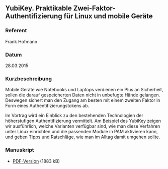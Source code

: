 ## YubiKey. Praktikable Zwei-Faktor-Authentifizierung für Linux und mobile Geräte


### Referent
Frank Hofmann

### Datum
28.03.2015

### Kurzbeschreibung
Mobile Geräte wie Notebooks und Laptops verdienen ein Plus an Sicherheit,
sollen die darauf gespeicherten Daten nicht in unbefugte Hände gelangen.
Deswegen sichert man den Zugang am besten mit einem zweiten Faktor in Form
eines Authentifizierungstokens ab.

Im Vortrag wird ein Einblick zu den bestehenden Technologien der höherstufigen
Authentifizierung vermittelt. Am Beispiel des YubiKey zeigen wir ausführlich,
welche Varianten verfügbar sind, wie man diese Verfahren unter Linux einrichten
und die passenden Module in PAM aktivieren kann, und geben Tipps und
Ratschläge, wie man im Alltag damit umgehen sollte.

### Manuskript

* [PDF-Version](/download/Vortraege/YubiKey_LIT_2015.pdf) (1883 kB)
